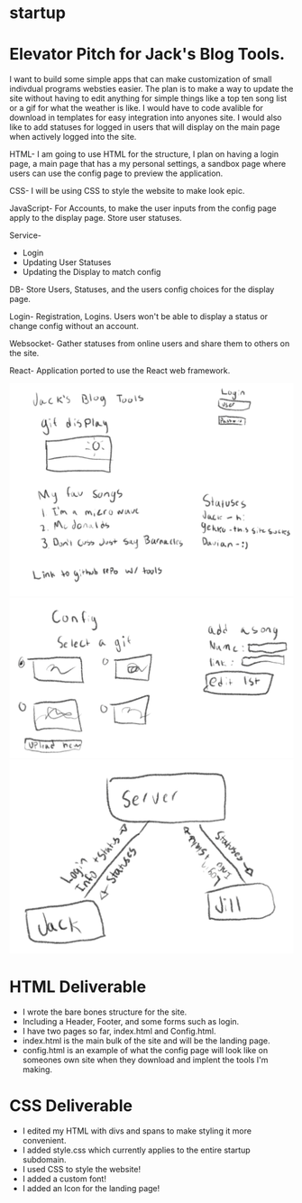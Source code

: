 # startup

# Elevator Pitch for Jack's Blog Tools.

I want to build some simple apps that can make customization of small indivdual programs websties easier. The plan is to make a way to update the site without having to edit anything for simple things like a top ten song list or a gif for what the weather is like. I would have to code avalible for download in templates for easy integration into anyones site. I would also like to add statuses for logged in users that will display on the main page when actively logged into the site.

HTML- I am going to use HTML for the structure, I plan on having a login page, a main page that has a my personal settings, a sandbox page where users can use the config page to preview the application.

CSS- I will be using CSS to style the website to make look epic.

JavaScript- For Accounts, to make the user inputs from the config page apply to the display page. Store user statuses. 

Service-
* Login
* Updating User Statuses
* Updating the Display to match config

DB- Store Users, Statuses, and the users config choices for the display page.

Login- Registration, Logins. Users won't be able to display a status or change config without an account.

Websocket- Gather statuses from online users and share them to others on the site.

React- Application ported to use the React web framework.

![A mockup of my main page for Jacks Blog Tools](Startuppage1.jpg)
![A mockup of the config page for Jacks Blog Tools](https://github.com/jplyer/startup/blob/9b0d0beabc037a8554ac3ff28ca2f1440d941acf/startup%20page%202.jpg)
![A mockup of the Backend for Jacks blog Tools](https://github.com/jplyer/startup/blob/9b0d0beabc037a8554ac3ff28ca2f1440d941acf/startup%20backend.jpg)

# HTML Deliverable
* I wrote the bare bones structure for the site.
* Including a Header, Footer, and some forms such as login.
* I have two pages so far, index.html and Config.html.
* index.html is the main bulk of the site and will be the landing page.
* config.html is an example of what the config page will look like on someones own site when they download and implent the tools I'm making.

# CSS Deliverable
* I edited my HTML with divs and spans to make styling it more convenient.
* I added style.css which currently applies to the entire startup subdomain.
* I used CSS to style the website!
* I added a custom font!
* I added an Icon for the landing page!

